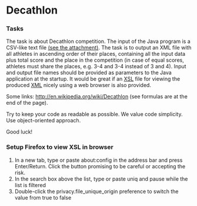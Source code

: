 # Decathlon

### Tasks
The task is about Decathlon competition.
The input of the Java program is a CSV-like text file [(see the attachment)](Decathlon_input.txt). The task is to output an XML file with all athletes in ascending order of their places, containing all the input data plus total score and the place in the competition (in case of equal scores, athletes must share the places, e.g. 3-4 and 3-4 instead of 3 and 4). Input and output file names should be provided as parameters to the Java application at the startup. It would be great if an [XSL](Decathlon_output.xsl) file for viewing the produced [XML](Decathlon_output.xml) nicely using a web browser is also provided.

Some links: http://en.wikipedia.org/wiki/Decathlon (see formulas are at the end of the page).

Try to keep your code as readable as possible. We value code simplicity. Use object-oriented approach.

Good luck!

### Setup Firefox to view XSL in browser
1. In a new tab, type or paste about:config in the address bar and press Enter/Return. Click the button promising to be careful or accepting the risk.
2. In the search box above the list, type or paste uniq and pause while the list is filtered
3. Double-click the privacy.file_unique_origin preference to switch the value from true to false
